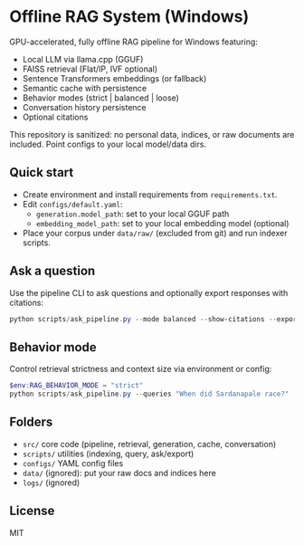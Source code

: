 # Offline RAG System (Windows)

GPU-accelerated, fully offline RAG pipeline for Windows featuring:

- Local LLM via llama.cpp (GGUF)
- FAISS retrieval (Flat/IP, IVF optional)
- Sentence Transformers embeddings (or fallback)
- Semantic cache with persistence
- Behavior modes (strict | balanced | loose)
- Conversation history persistence
- Optional citations

This repository is sanitized: no personal data, indices, or raw documents are included. Point configs to your local model/data dirs.

## Quick start

- Create environment and install requirements from `requirements.txt`.
- Edit `configs/default.yaml`:
  - `generation.model_path`: set to your local GGUF path
  - `embedding_model_path`: set to your local embedding model (optional)
- Place your corpus under `data/raw/` (excluded from git) and run indexer scripts.

## Ask a question

Use the pipeline CLI to ask questions and optionally export responses with citations:

```powershell
python scripts/ask_pipeline.py --mode balanced --show-citations --export out/results.jsonl --queries "Who is Sardanapale?"
```

## Behavior mode

Control retrieval strictness and context size via environment or config:

```powershell
$env:RAG_BEHAVIOR_MODE = "strict"
python scripts/ask_pipeline.py --queries "When did Sardanapale race?"
```

## Folders

- `src/` core code (pipeline, retrieval, generation, cache, conversation)
- `scripts/` utilities (indexing, query, ask/export)
- `configs/` YAML config files
- `data/` (ignored): put your raw docs and indices here
- `logs/` (ignored)

## License
MIT
